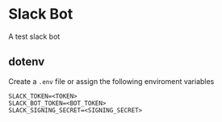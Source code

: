 # Slack Bot

A test slack bot

## dotenv

Create a `.env` file or assign the following enviroment variables

```
SLACK_TOKEN=<TOKEN>
SLACK_BOT_TOKEN=<BOT_TOKEN>
SLACK_SIGNING_SECRET=<SIGNING_SECRET>
```
